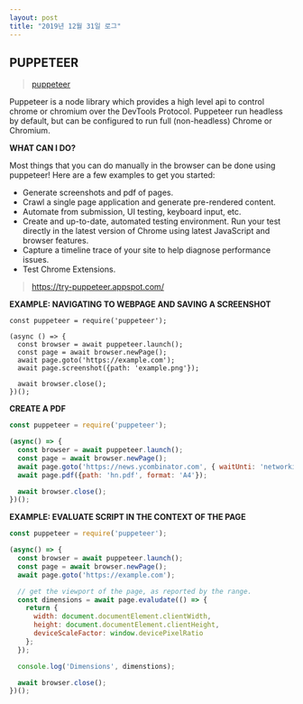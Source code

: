 ```yaml
---
layout: post
title: "2019년 12월 31일 로그"
---
```




## PUPPETEER

> [puppeteer](https://github.com/puppeteer/puppeteer)

Puppeteer is a node library which provides a high level api to control chrome or chromium over the DevTools Protocol. Puppeteer run headless by default, but can be configured to run full (non-headless) Chrome or Chromium.

__WHAT CAN I DO?__

Most things that you can do manually in the browser can be done using puppeteer! Here are a few examples to get you started:

- Generate screenshots and pdf of pages.
- Crawl a single page application and generate pre-rendered content.
- Automate from submission, UI testing, keyboard input, etc.
- Create and up-to-date, automated testing environment. Run your test directly in the latest version of Chrome using latest JavaScript and browser features.
- Capture a timeline trace of your site to help diagnose performance issues.
- Test Chrome Extensions.

> https://try-puppeteer.appspot.com/

__EXAMPLE: NAVIGATING TO WEBPAGE AND SAVING A SCREENSHOT__

```
const puppeteer = require('puppeteer');

(async () => {
  const browser = await puppeteer.launch();
  const page = await browser.newPage();
  await page.goto('https://example.com');
  await page.screenshot({path: 'example.png'});

  await browser.close();
})();
```

__CREATE A PDF__

```js
const puppeteer = require('puppeteer');

(async() => {
  const browser = await puppeteer.launch();
  const page = await browser.newPage();
  await page.goto('https://news.ycombinator.com', { waitUnti: 'networkidle2'});
  await page.pdf({path: 'hn.pdf', format: 'A4'});

  await browser.close();
})();
```

__EXAMPLE: EVALUATE SCRIPT IN THE CONTEXT OF THE PAGE__

```js
const puppeteer = require('puppeteer');

(async() => {
  const browser = await puppeteer.launch();
  const page = await browser.newPage();
  await page.goto('https://example.com');

  // get the viewport of the page, as reported by the range.
  const dimensions = await page.evaludate(() => {
    return {
      width: document.documentElement.clientWidth,
      height: document.documentElement.clientHeight,
      deviceScaleFactor: window.devicePixelRatio
    };
  });

  console.log('Dimensions', dimenstions);

  await browser.close();
})();
```
